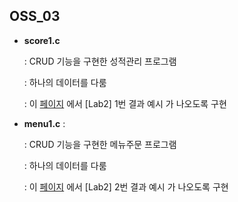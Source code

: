 ## OSS_03

- **score1.c** 

  : CRUD 기능을 구현한 성적관리 프로그램
  
  : 하나의 데이터를 다룸
  
  : 이 [페이지](https://docs.google.com/document/d/1eO3h_4K_FXTltJycHL8A1f91g2TLTzugSOOfyVwh07U/edit#heading=h.jcc8ei7ygu91) 에서 [Lab2] 1번 결과 예시 가 나오도록 구현
 
- **menu1.c** : 

  : CRUD 기능을 구현한 메뉴주문 프로그램

  : 하나의 데이터를 다룸 
  
  : 이 [페이지](https://docs.google.com/document/d/1eO3h_4K_FXTltJycHL8A1f91g2TLTzugSOOfyVwh07U/edit#heading=h.563ybayer1ue) 에서 [Lab2] 2번 결과 예시 가 나오도록 구현
   
 
  


